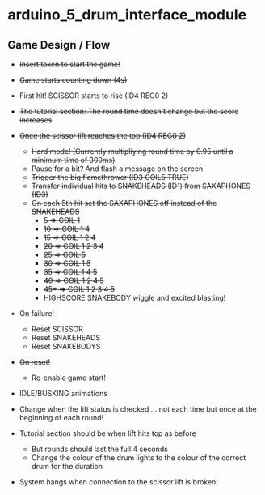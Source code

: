 # arduino_5_drum_interface_module

## Game Design / Flow
 - ~~Insert token to start the game!~~
 - ~~Game starts counting down (4s)~~
 - ~~First hit! SCISSOR starts to rise (ID4 REG0 2)~~
 - ~~The tutorial section: The round time doesn't change but the score increases~~
 - ~~Once the scissor lift reaches the top (ID4 REG0 2)~~
    -   ~~Hard mode! (Currently multipliying round time by 0.95 until a minimum time of 300ms)~~
    -   Pause for a bit? And flash a message on the screen
    -   ~~Trigger the big flamethrower (ID3 COIL5 TRUE)~~
    -   ~~Transfer individual hits to SNAKEHEADS (ID1) from SAXAPHONES (ID3)~~
    -   ~~On each 5th hit set the SAXAPHONES off instead of the SNAKEHEADS~~
        -   ~~5 &rArr;  COIL 1~~
        -   ~~10 &rArr; COIL 1 4~~
        -   ~~15 &rArr; COIL 1 2 4~~
        -   ~~20 &rArr; COIL 1 2 3 4~~
        -   ~~25 &rArr; COIL 5~~
        -   ~~30 &rArr; COIL 1 5~~
        -   ~~35 &rArr; COIL 1 4 5~~
        -   ~~40 &rArr; COIL 1 2 4 5~~
        -   ~~45+ &rArr; COIL 1 2 3 4 5~~
        -   HIGHSCORE SNAKEBODY wiggle and excited blasting!
- On failure!
    - Reset SCISSOR
    - Reset SNAKEHEADS
    - Reset SNAKEBODYS
- ~~On reset!~~
    - ~~Re-enable game start!~~
- IDLE/BUSKING animations

- Change when the lift status is checked ... not each time but once at the beginning of each round!
- Tutorial section should be when lift hits top as before
    - But rounds should last the full 4 seconds
    - Change the colour of the drum lights to the colour of the correct drum for the duration
- System hangs when connection to the scissor lift is broken!